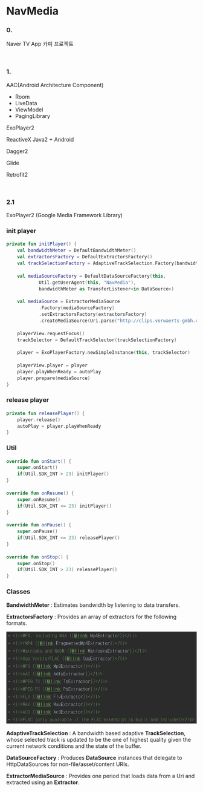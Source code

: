 # NavMedia
### 0.
Naver TV App 카피 프로젝트

<br>

### 1.

AAC(Android Architecture Component)

- Room
- LiveData
- ViewModel
- PagingLibrary

ExoPlayer2 

ReactiveX Java2 + Android

Dagger2

Glide

Retrofit2

<br>

### 2.1

ExoPlayer2 (Google Media Framework Library)

### init player

```kotlin
private fun initPlayer() {
    val bandwidthMeter = DefaultBandwidthMeter()
    val extractorsFactory = DefaultExtractorsFactory()
    val trackSelectionFactory = AdaptiveTrackSelection.Factory(bandwidthMeter)

    val mediaSourceFactory = DefaultDataSourceFactory(this,
            Util.getUserAgent(this, "NavMedia"),
            bandwidthMeter as TransferListener<in DataSource>)

    val mediaSource = ExtractorMediaSource
            .Factory(mediaSourceFactory)
            .setExtractorsFactory(extractorsFactory)
            .createMediaSource(Uri.parse("http://clips.vorwaerts-gmbh.de/big_buck_bunny.mp4"))

    playerView.requestFocus()
    trackSelector = DefaultTrackSelector(trackSelectionFactory)

    player = ExoPlayerFactory.newSimpleInstance(this, trackSelector)

    playerView.player = player
    player.playWhenReady = autoPlay
    player.prepare(mediaSource)
}
```

### release player

```kotlin
private fun releasePlayer() {
    player.release()
    autoPlay = player.playWhenReady
}
```

### Util

```kotlin
override fun onStart() {
    super.onStart()
    if(Util.SDK_INT > 23) initPlayer()
}

override fun onResume() {
    super.onResume()
    if(Util.SDK_INT <= 23) initPlayer()
}

override fun onPause() {
    super.onPause()
    if(Util.SDK_INT <= 23) releasePlayer()
}

override fun onStop() {
    super.onStop()
    if(Util.SDK_INT > 23) releasePlayer()
}
```

### Classes

**BandwidthMeter** : Estimates bandwidth by listening to data transfers.

**ExtractorsFactory** : Provides an array of extractors for the following formats.

![formats](https://github.com/JUWON-KEVIN-LEE/kotlin-study/blob/master/project/NavMedia/images/formats.png)

**AdaptiveTrackSelection** : A bandwidth based adaptive **TrackSelection**, whose selected track is updated to be the one of highest quality given the current network conditions and the state of the buffer.

**DataSourceFactory** : Produces **DataSource** instances that delegate to HttpDataSources for non-file/asset/content URIs.

**ExtractorMediaSource** : Provides one period that loads data from a Uri and extracted using an **Extractor**.
